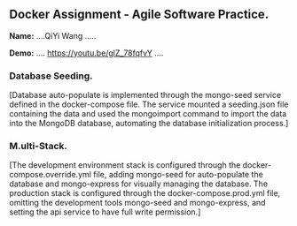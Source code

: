## Docker Assignment - Agile Software Practice.

__Name:__ ....QiYi Wang .....

__Demo:__ .... https://youtu.be/glZ_78fqfvY ....

### Database Seeding.

[Database auto-populate is implemented through the mongo-seed service defined in the docker-compose file. The service mounted a seeding.json file containing the data and used the mongoimport command to import the data into the MongoDB database, automating the database initialization process.]

### M.ulti-Stack.

[The development environment stack is configured through the docker-compose.override.yml file, adding mongo-seed for auto-populate the database and mongo-express for visually managing the database. The production stack is configured through the docker-compose.prod.yml file, omitting the development tools mongo-seed and mongo-express, and setting the api service to have full write permission.]
